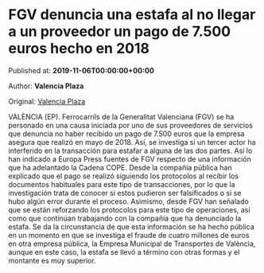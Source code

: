 
# FGV denuncia una estafa al no llegar a un proveedor un pago de 7.500 euros hecho en 2018

Published at: **2019-11-06T00:00:00+00:00**

Author: **Valencia Plaza**

Original: [Valencia Plaza](https://valenciaplaza.com/fgv-denuncia-una-estafa-al-no-llegar-a-un-proveedor-un-pago-de-7500-euros-hecho-en-2018)

VALÈNCIA (EP). Ferrocarrils de la Generalitat Valenciana (FGV) se ha personado en una causa iniciada por uno de sus proveedores de servicios que denuncia no haber recibido un pago de 7.500 euros que la empresa asegura que realizó en mayo de 2018. Así, se investiga si un tercer actor ha interferido en la transacción para estafar a alguna de las dos partes.
Así lo han indicado a Europa Press fuentes de FGV respecto de una información que ha adelantado la Cadena COPE. Desde la compañía pública han explicado que el pago se realizó siguiendo los protocolos al recibir los documentos habituales para este tipo de transacciones, por lo que la investigación trata de conocer si estos pudieron ser falsificados o si se hubo algún error durante el proceso.
Asimismo, desde FGV han señalado que se están reforzando los protocolos para este tipo de operaciones, así como que continúan trabajando con la compañía que ha denunciado la estafa.
Se da la circunstancia de que esta información se ha hecho pública en un momento en que se investiga el fraude de cuatro millones de euros en otra empresa pública, la Empresa Municipal de Transportes de València, aunque en este caso, la estafa se llevó a término con otras formas y el montante es muy superior.
